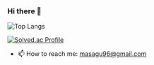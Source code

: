 ### Hi there 👋

![Top Langs](https://github-readme-stats.vercel.app/api/top-langs/?username=sma96&layout=compact&theme=dark)

[![Solved.ac Profile](http://mazassumnida.wtf/api/generate_badge?boj=masagu96)](https://solved.ac/masagu96)

- 📫 How to reach me: masagu96@gmail.com
  
<!--
**sma96/sma96** is a ✨ _special_ ✨ repository because its `README.md` (this file) appears on your GitHub profile.

Here are some ideas to get you started:

- 🔭 I’m currently working on ...
- 🌱 I’m currently learning ...
- 👯 I’m looking to collaborate on ...
- 🤔 I’m looking for help with ...
- 💬 Ask me about ...
- 📫 How to reach me: ...
- 😄 Pronouns: ...
- ⚡ Fun fact: ...
-->
